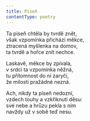 ```yaml
---
title: Píseň
contentType: poetry
---
```


Ta píseň chtěla by tvrdě znět,  
však vzpomínka přichází měkce,  
ztracená myšlenka na domov,  
ta tvrdě a hořce znít nechce.

Laskavě, měkce by zpívala,  
v srdci ta vzpomínka něžná,  
tu přítomnost do ní zaryčí,  
že milosti pražádné nezná.

Ach, nikdy ta píseň nedozní,  
vzdech touhy a vzkřiknutí děsu:  
své nebe a hrůzu pekla s ním  
navždy už v sobě teď nesu.
